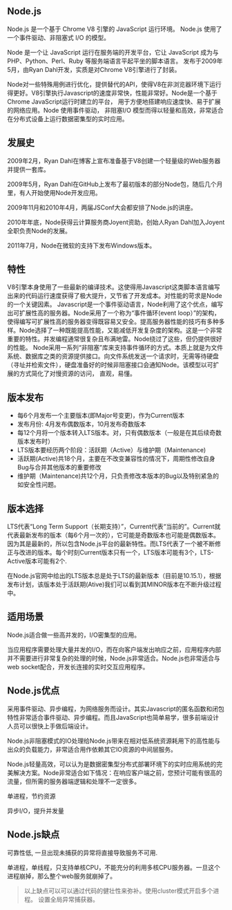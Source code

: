 ## Node.js
Node.js 是一个基于 Chrome V8 引擎的 JavaScript 运行环境。 Node.js 使用了一个事件驱动、非阻塞式 I/O 的模型。 

Node 是一个让 JavaScript 运行在服务端的开发平台，它让 JavaScript 成为与PHP、Python、Perl、Ruby 等服务端语言平起平坐的脚本语言。 发布于2009年5月，由Ryan Dahl开发，实质是对Chrome V8引擎进行了封装。

Node对一些特殊用例进行优化，提供替代的API，使得V8在非浏览器环境下运行得更好。V8引擎执行Javascript的速度非常快，性能非常好。Node是一个基于Chrome JavaScript运行时建立的平台， 用于方便地搭建响应速度快、易于扩展的网络应用。Node 使用事件驱动， 非阻塞I/O 模型而得以轻量和高效，非常适合在分布式设备上运行数据密集型的实时应用。



## 发展史
2009年2月，Ryan Dahl在博客上宣布准备基于V8创建一个轻量级的Web服务器并提供一套库。

2009年5月，Ryan Dahl在GitHub上发布了最初版本的部分Node包，随后几个月里，有人开始使用Node开发应用。

2009年11月和2010年4月，两届JSConf大会都安排了Node.js的讲座。

2010年年底，Node获得云计算服务商Joyent资助，创始人Ryan Dahl加入Joyent全职负责Node的发展。

2011年7月，Node在微软的支持下发布Windows版本。



## 特性
V8引擎本身使用了一些最新的编译技术。这使得用Javascript这类脚本语言编写出来的代码运行速度获得了极大提升，又节省了开发成本。对性能的苛求是Node的一个关键因素。 Javascript是一个事件驱动语言，Node利用了这个优点，编写出可扩展性高的服务器。Node采用了一个称为“事件循环(event loop）”的架构，使得编写可扩展性高的服务器变得既容易又安全。提高服务器性能的技巧有多种多样。Node选择了一种既能提高性能，又能减低开发复杂度的架构。这是一个非常重要的特性。并发编程通常很复杂且布满地雷。Node绕过了这些，但仍提供很好的性能。
Node采用一系列“非阻塞”库来支持事件循环的方式。本质上就是为文件系统、数据库之类的资源提供接口。向文件系统发送一个请求时，无需等待硬盘（寻址并检索文件），硬盘准备好的时候非阻塞接口会通知Node。该模型以可扩展的方式简化了对慢资源的访问， 直观，易懂。


## 版本发布
- 每6个月发布一个主要版本(即Major号变更)，作为Current版本
- 发布月份: 4月发布偶数版本，10月发布奇数版本
- 每12个月将一个版本转入LTS版本。对，只有偶数版本（一般是在其后续奇数版本发布时）
- LTS版本要经历两个阶段：活跃期（Active）与维护期（Maintenance)
- 活跃期(Active)共18个月，主要在不改变兼容性的情况下，周期性修改自身Bug与合并其他版本的重要修改
- 维护期（Maintenance)共12个月，只负责修改本版本的Bug以及特别紧急的如安全性问题。

## 版本选择
LTS代表“Long Term Support（长期支持）”，Current代表“当前的”。Current就代表最新发布的版本（每6个月一次的），它可能是奇数版本也可能是偶数版本。因为其是最新的，所以包含Node.js平台的最新特性。而LTS代表了一个被不断修正与改进的版本。每个时刻Current版本只有一个，LTS版本可能有3个，LTS-Active版本可能有2个.

在Node.js官网中给出的LTS版本总是处于LTS的最新版本（目前是10.15.1），根据发布计划，该版本处于活跃期(Ative)我们可以看到其MINOR版本在不断升级过程中。

## 适用场景
Node.js适合做一些高并发的，I/O密集型的应用。

当应用程序需要处理大量并发的I/O，而在向客户端发出响应之前，应用程序内部并不需要进行非常复杂的处理的时候，Node.js非常适合。Node.js也非常适合与web socket配合，开发长连接的实时交互应用程序。
  


## Node.js优点
采用事件驱动、异步编程，为网络服务而设计。其实Javascript的匿名函数和闭包特性非常适合事件驱动、异步编程。而且JavaScript也简单易学，很多前端设计人员可以很快上手做后端设计。

Node.js非阻塞模式的IO处理给Node.js带来在相对低系统资源耗用下的高性能与出众的负载能力，非常适合用作依赖其它IO资源的中间层服务。

Node.js轻量高效，可以认为是数据密集型分布式部署环境下的实时应用系统的完美解决方案。Node非常适合如下情况：在响应客户端之前，您预计可能有很高的流量，但所需的服务器端逻辑和处理不一定很多。

单进程，节约资源

异步I/O，提升并发量



## Node.js缺点
可靠性低, 一旦出现未捕获的异常将直接导致服务不可用.

单进程，单线程，只支持单核CPU，不能充分的利用多核CPU服务器。一旦这个进程崩掉，那么整个web服务就崩掉了。

>以上缺点可以可以通过代码的健壮性来弥补。使用cluster模式开启多个进程。 设置全局异常捕获器。